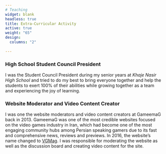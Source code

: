 ```yaml
---
# Teaching
widget: blank
headless: true
title: Extra-Curricular Activity
active: true
weight: "65"
design:
  columns: "2"
  
---
```

### High School Student Council President

I was the Student Council President during my senior years at *Khaje Nasir High School* and tried
to do my best to bring everyone together and help the students to exert 100% of their abilities
while growing together as a team and experiencing the joy of learning.

### Website Moderator and Video Content Creator

I was one the website moderators and video content creators at GameemaG back in 2013.
GameemaG was one of the most credible websites focused on the video games industry in Iran,
which had become one of the most engaging community hubs among Persian speaking gamers
due to its fast and comprehensive news, reviews and previews. In 2016, the website’s name
changed to [VGMag](https://vgmag.ir/%d8%af%d8%b1%d8%a8%d8%a7%d8%b1%d9%87-%d9%85%d8%a7/). I was responsible for moderating the website as well as the discussion board
and creating video content for the site.